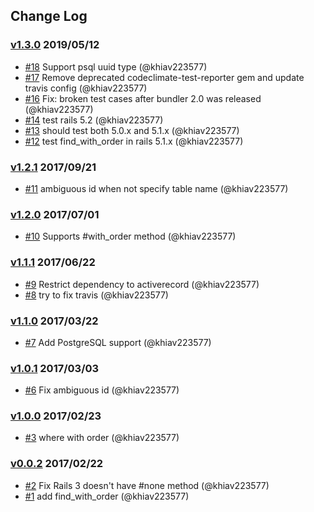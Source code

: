 ## Change Log

### [v1.3.0](https://github.com/khiav223577/find_with_order/compare/v1.2.1...v1.3.0) 2019/05/12
- [#18](https://github.com/khiav223577/find_with_order/pull/18) Support psql uuid type (@khiav223577)
- [#17](https://github.com/khiav223577/find_with_order/pull/17) Remove deprecated codeclimate-test-reporter gem and update travis config (@khiav223577)
- [#16](https://github.com/khiav223577/find_with_order/pull/16) Fix: broken test cases after bundler 2.0 was released (@khiav223577)
- [#14](https://github.com/khiav223577/find_with_order/pull/14) test rails 5.2 (@khiav223577)
- [#13](https://github.com/khiav223577/find_with_order/pull/13) should test both 5.0.x and 5.1.x (@khiav223577)
- [#12](https://github.com/khiav223577/find_with_order/pull/12) test find_with_order in rails 5.1.x (@khiav223577)

### [v1.2.1](https://github.com/khiav223577/find_with_order/compare/v1.2.0...v1.2.1) 2017/09/21
- [#11](https://github.com/khiav223577/find_with_order/pull/11) ambiguous id when not specify table name (@khiav223577)

### [v1.2.0](https://github.com/khiav223577/find_with_order/compare/v1.1.1...v1.2.0) 2017/07/01
- [#10](https://github.com/khiav223577/find_with_order/pull/10) Supports #with_order method (@khiav223577)

### [v1.1.1](https://github.com/khiav223577/find_with_order/compare/v1.1.0...v1.1.1) 2017/06/22
- [#9](https://github.com/khiav223577/find_with_order/pull/9) Restrict dependency to activerecord (@khiav223577)
- [#8](https://github.com/khiav223577/find_with_order/pull/8) try to fix travis (@khiav223577)

### [v1.1.0](https://github.com/khiav223577/find_with_order/compare/v1.0.1...v1.1.0) 2017/03/22
- [#7](https://github.com/khiav223577/find_with_order/pull/7) Add PostgreSQL support (@khiav223577)

### [v1.0.1](https://github.com/khiav223577/find_with_order/compare/v1.0.0...v1.0.1) 2017/03/03
- [#6](https://github.com/khiav223577/find_with_order/pull/6) Fix ambiguous id (@khiav223577)

### [v1.0.0](https://github.com/khiav223577/find_with_order/compare/v0.0.2...v1.0.0) 2017/02/23
- [#3](https://github.com/khiav223577/find_with_order/pull/3) where with order (@khiav223577)

### [v0.0.2](https://github.com/khiav223577/find_with_order/compare/v0.0.1...v0.0.2) 2017/02/22
- [#2](https://github.com/khiav223577/find_with_order/pull/2) Fix Rails 3 doesn't have #none method (@khiav223577)
- [#1](https://github.com/khiav223577/find_with_order/pull/1) add find_with_order (@khiav223577)
